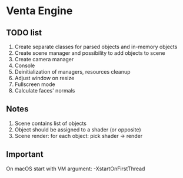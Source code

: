 # Venta Engine
## TODO list
1. Create separate classes for parsed objects and in-memory objects
2. Create scene manager and possibility to add objects to scene
3. Create camera manager
4. Console
5. Deinitialization of managers, resources cleanup
6. Adjust window on resize
7. Fullscreen mode
8. Calculate faces' normals

## Notes
1. Scene contains list of objects
2. Object should be assigned to a shader (or opposite)
3. Scene render: for each object: pick shader -> render

## Important
On macOS start with VM argument: -XstartOnFirstThread